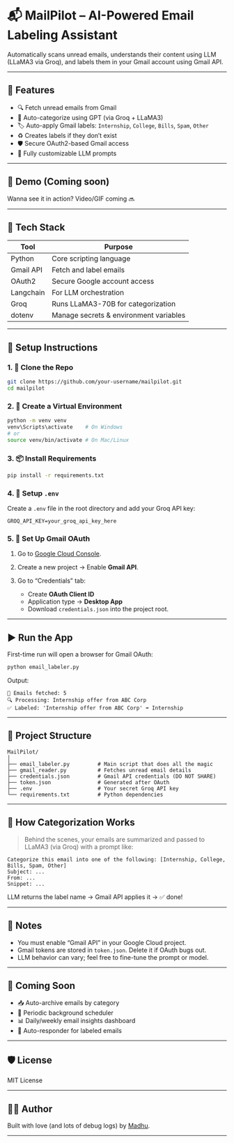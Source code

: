 # 📬 MailPilot – AI-Powered Email Labeling Assistant

Automatically scans unread emails, understands their content using LLM (LLaMA3 via Groq), and labels them in your Gmail account using Gmail API.

---

## 🧠 Features

* 🔍 Fetch unread emails from Gmail
* 🤖 Auto-categorize using GPT (via Groq + LLaMA3)
* 🏷️ Auto-apply Gmail labels: `Internship`, `College`, `Bills`, `Spam`, `Other`
* ♻️ Creates labels if they don’t exist
* 🛡️ Secure OAuth2-based Gmail access
* 💬 Fully customizable LLM prompts

---

## 🚀 Demo (Coming soon)

Wanna see it in action? Video/GIF coming 🔜

---

## 🧰 Tech Stack

| Tool      | Purpose                                |
| --------- | -------------------------------------- |
| Python    | Core scripting language                |
| Gmail API | Fetch and label emails                 |
| OAuth2    | Secure Google account access           |
| Langchain | For LLM orchestration                  |
| Groq      | Runs LLaMA3-70B for categorization     |
| dotenv    | Manage secrets & environment variables |

---

## 🔧 Setup Instructions

### 1. 📁 Clone the Repo

```bash
git clone https://github.com/your-username/mailpilot.git
cd mailpilot
```

### 2. 🐍 Create a Virtual Environment

```bash
python -m venv venv
venv\Scripts\activate    # On Windows
# or
source venv/bin/activate # On Mac/Linux
```

### 3. 📦 Install Requirements

```bash
pip install -r requirements.txt
```

### 4. 🔑 Setup `.env`

Create a `.env` file in the root directory and add your Groq API key:

```env
GROQ_API_KEY=your_groq_api_key_here
```

### 5. 🧾 Set Up Gmail OAuth

1. Go to [Google Cloud Console](https://console.cloud.google.com/).
2. Create a new project → Enable **Gmail API**.
3. Go to “Credentials” tab:

   * Create **OAuth Client ID**
   * Application type → **Desktop App**
   * Download `credentials.json` into the project root.

---

## ▶️ Run the App

First-time run will open a browser for Gmail OAuth:

```bash
python email_labeler.py
```

Output:

```
📩 Emails fetched: 5
🔍 Processing: Internship offer from ABC Corp
✅ Labeled: 'Internship offer from ABC Corp' ➡️ Internship
```

---

## 📁 Project Structure

```
MailPilot/
│
├── email_labeler.py         # Main script that does all the magic
├── gmail_reader.py          # Fetches unread email details
├── credentials.json         # Gmail API credentials (DO NOT SHARE)
├── token.json               # Generated after OAuth
├── .env                     # Your secret Groq API key
└── requirements.txt         # Python dependencies
```

---

## 🧠 How Categorization Works

> Behind the scenes, your emails are summarized and passed to LLaMA3 (via Groq) with a prompt like:

```
Categorize this email into one of the following: [Internship, College, Bills, Spam, Other]
Subject: ...
From: ...
Snippet: ...
```

LLM returns the label name → Gmail API applies it → ✅ done!

---

## 🚨 Notes

* You must enable “Gmail API” in your Google Cloud project.
* Gmail tokens are stored in `token.json`. Delete it if OAuth bugs out.
* LLM behavior can vary; feel free to fine-tune the prompt or model.

---

## 🔮 Coming Soon

* 📥 Auto-archive emails by category
* 🔁 Periodic background scheduler
* 📊 Daily/weekly email insights dashboard
* 📨 Auto-responder for labeled emails


---

## 🛡️ License

MIT License

---

## 🧑‍💻 Author

Built with love (and lots of debug logs) by [Madhu](https://github.com/your-github).

---
